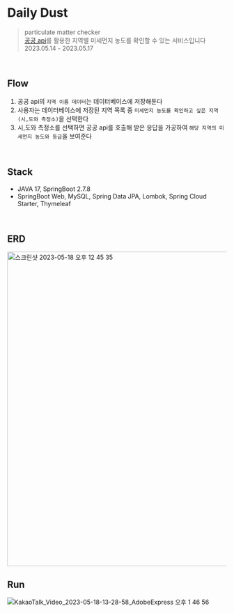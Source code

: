 # Daily Dust
> particulate matter checker    
> [공공 api](https://www.data.go.kr/data/15073861/openapi.do)를 활용한 지역별 미세먼지 농도를 확인할 수 있는 서비스입니다    
> 2023.05.14 - 2023.05.17    

<br/>

## Flow
1. 공공 api의 `지역 이름 데이터`는 데이터베이스에 저장해둔다
2. 사용자는 데이터베이스에 저장된 지역 목록 중 `미세먼지 농도를 확인하고 싶은 지역(시,도와 측정소)`을 선택한다     
3. 시,도와 측정소를 선택하면 공공 api를 호출해 받은 응답을 가공하여 `해당 지역의 미세먼지 농도와 등급`을 보여준다

<br/>

## Stack
- JAVA 17, SpringBoot 2.7.8
- SpringBoot Web, MySQL, Spring Data JPA, Lombok, Spring Cloud Starter, Thymeleaf

<br/>

## ERD
<img width="722" alt="스크린샷 2023-05-18 오후 12 45 35" src="https://github.com/ttaehee/particulate-matter-checker/assets/103614357/6ed7b4d8-5982-4400-8db9-654903461fe4">

<br/>

## Run

![KakaoTalk_Video_2023-05-18-13-28-58_AdobeExpress 오후 1 46 56](https://github.com/ttaehee/particulate-matter-checker/assets/103614357/36b99d0c-090b-4de3-b74d-93f39a26e425)
